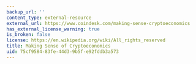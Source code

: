 ```yaml
---
backup_url: ''
content_type: external-resource
external_url: https://www.coindesk.com/making-sense-cryptoeconomics
has_external_license_warning: true
is_broken: false
license: https://en.wikipedia.org/wiki/All_rights_reserved
title: Making Sense of Cryptoeconomics
uid: 75cf9584-83fe-44d3-9b5f-e92fddb3a573
---
```

